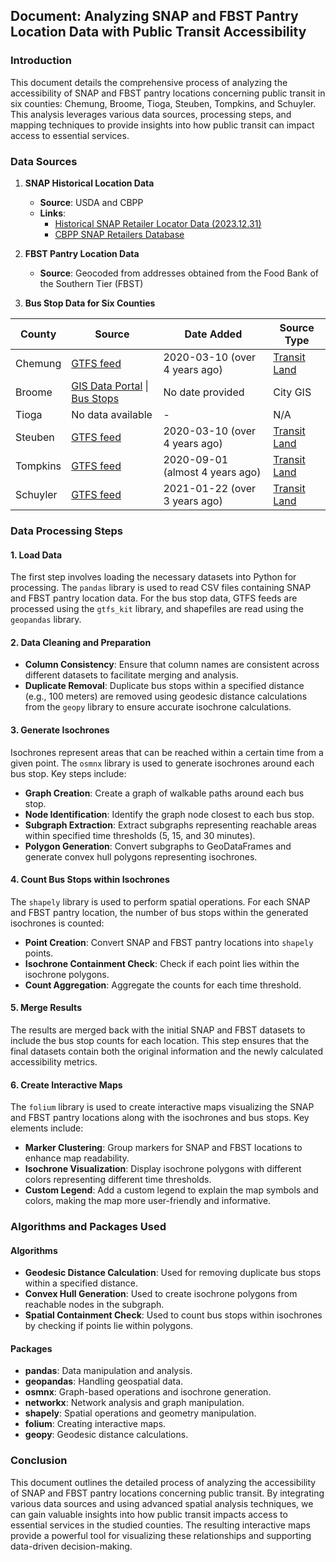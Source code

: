 
## Document: Analyzing SNAP and FBST Pantry Location Data with Public Transit Accessibility

### Introduction
This document details the comprehensive process of analyzing the accessibility of SNAP and FBST pantry locations concerning public transit in six counties: Chemung, Broome, Tioga, Steuben, Tompkins, and Schuyler. This analysis leverages various data sources, processing steps, and mapping techniques to provide insights into how public transit can impact access to essential services.

### Data Sources
1. **SNAP Historical Location Data**
   - **Source**: USDA and CBPP
   - **Links**:
     - [Historical SNAP Retailer Locator Data (2023.12.31)](https://www.fns.usda.gov/sites/default/files/resource-files/historical-snap-retailer-locator-data-2023.12.31.zip)
     - [CBPP SNAP Retailers Database](https://www.cbpp.org/snap-retailers-database)
   
2. **FBST Pantry Location Data**
   - **Source**: Geocoded from addresses obtained from the Food Bank of the Southern Tier (FBST)
   
3. **Bus Stop Data for Six Counties**
   
| County   | Source                                                                                             | Date Added        | Source Type                                                                                       |
|----------|----------------------------------------------------------------------------------------------------|-------------------|--------------------------------------------------------------------------------------------------------|
| Chemung  | [GTFS feed](https://s3.amazonaws.com/datatools-511ny/public/Chemung_C_Tran.zip)                     | 2020-03-10 (over 4 years ago) | [Transit Land](https://www.transit.land/feeds/f-chemung~c~tran/versions/0bcf1c8169f040c13d9aec6124fb964a33bfb12c) |
| Broome   | [GIS Data Portal](https://gis.broomecountyny.gov/Website/GISWeb/Portal.htm?tab=data) \| [Bus Stops](https://gobroomecounty.com/transit/bus-stops) | No date provided | City GIS |
| Tioga    | No data available                                                                                  | -                 | N/A |
| Steuben  | [GTFS feed](https://s3.amazonaws.com/datatools-511ny/public/Steuben_County_Transit.zip)             | 2020-03-10 (over 4 years ago) | [Transit Land](https://www.transit.land/feeds/f-steuben~county~ny/versions/2020-03-10) |
| Tompkins | [GTFS feed](https://s3.amazonaws.com/tcat-gtfs/tcat-ny-us.zip)                                      | 2020-09-01 (almost 4 years ago) | [Transit Land](https://www.transit.land/feeds/f-dr997-tompkinsconsolidatedareatransit/versions/2020-09-01) |
| Schuyler | [GTFS feed](https://s3.amazonaws.com/datatools-511ny/public/Schuyler_County_Public_Transit.zip)     | 2021-01-22 (over 3 years ago) | [Transit Land](https://www.transit.land/feeds/f-schuyler~county~public~transit/versions/2021-01-22) |


### Data Processing Steps

#### 1. Load Data
The first step involves loading the necessary datasets into Python for processing. The `pandas` library is used to read CSV files containing SNAP and FBST pantry location data. For the bus stop data, GTFS feeds are processed using the `gtfs_kit` library, and shapefiles are read using the `geopandas` library.

#### 2. Data Cleaning and Preparation
- **Column Consistency**: Ensure that column names are consistent across different datasets to facilitate merging and analysis.
- **Duplicate Removal**: Duplicate bus stops within a specified distance (e.g., 100 meters) are removed using geodesic distance calculations from the `geopy` library to ensure accurate isochrone calculations.

#### 3. Generate Isochrones
Isochrones represent areas that can be reached within a certain time from a given point. The `osmnx` library is used to generate isochrones around each bus stop. Key steps include:
- **Graph Creation**: Create a graph of walkable paths around each bus stop.
- **Node Identification**: Identify the graph node closest to each bus stop.
- **Subgraph Extraction**: Extract subgraphs representing reachable areas within specified time thresholds (5, 15, and 30 minutes).
- **Polygon Generation**: Convert subgraphs to GeoDataFrames and generate convex hull polygons representing isochrones.

#### 4. Count Bus Stops within Isochrones
The `shapely` library is used to perform spatial operations. For each SNAP and FBST pantry location, the number of bus stops within the generated isochrones is counted:
- **Point Creation**: Convert SNAP and FBST pantry locations into `shapely` points.
- **Isochrone Containment Check**: Check if each point lies within the isochrone polygons.
- **Count Aggregation**: Aggregate the counts for each time threshold.

#### 5. Merge Results
The results are merged back with the initial SNAP and FBST datasets to include the bus stop counts for each location. This step ensures that the final datasets contain both the original information and the newly calculated accessibility metrics.

#### 6. Create Interactive Maps
The `folium` library is used to create interactive maps visualizing the SNAP and FBST pantry locations along with the isochrones and bus stops. Key elements include:
- **Marker Clustering**: Group markers for SNAP and FBST locations to enhance map readability.
- **Isochrone Visualization**: Display isochrone polygons with different colors representing different time thresholds.
- **Custom Legend**: Add a custom legend to explain the map symbols and colors, making the map more user-friendly and informative.

### Algorithms and Packages Used

#### Algorithms
- **Geodesic Distance Calculation**: Used for removing duplicate bus stops within a specified distance.
- **Convex Hull Generation**: Used to create isochrone polygons from reachable nodes in the subgraph.
- **Spatial Containment Check**: Used to count bus stops within isochrones by checking if points lie within polygons.

#### Packages
- **pandas**: Data manipulation and analysis.
- **geopandas**: Handling geospatial data.
- **osmnx**: Graph-based operations and isochrone generation.
- **networkx**: Network analysis and graph manipulation.
- **shapely**: Spatial operations and geometry manipulation.
- **folium**: Creating interactive maps.
- **geopy**: Geodesic distance calculations.

### Conclusion
This document outlines the detailed process of analyzing the accessibility of SNAP and FBST pantry locations concerning public transit. By integrating various data sources and using advanced spatial analysis techniques, we can gain valuable insights into how public transit impacts access to essential services in the studied counties. The resulting interactive maps provide a powerful tool for visualizing these relationships and supporting data-driven decision-making.
